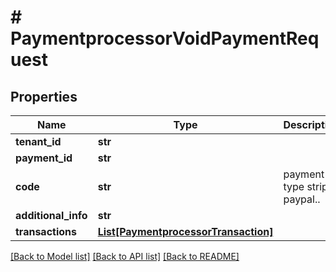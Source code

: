 # # PaymentprocessorVoidPaymentRequest


## Properties 


Name | Type | Description | Notes
------------ | ------------- | ------------- | -------------
**tenant_id**| **str** |   |
**payment_id**| **str** |   | [optional]
**code**| **str** | payment type stripe, paypal..  |
**additional_info**| **str** |   | [optional]
**transactions**| [**List[PaymentprocessorTransaction]**](PaymentprocessorTransaction.md) |   | [optional]


[[Back to Model list]](../../README.md#models) [[Back to API list]](../../README.md#endpoints) [[Back to README]](../../README.md)

